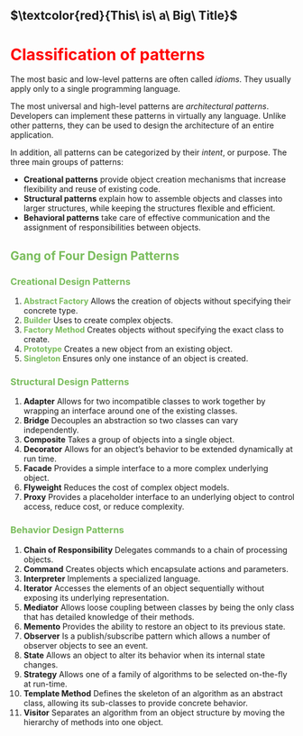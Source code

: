 <style>
.green {
    color: rgb(121, 188, 91);
}
</style>

## $\textcolor{red}{This\ is\ a\ Big\ Title}$
<h1 style="color:red;">Classification of patterns</h1>

<p>The most basic and low-level patterns are often called <i>idioms</i>. They usually apply only to a single programming language.</p>

<p>The most universal and high-level patterns are <i>architectural patterns</i>. Developers can implement these patterns in virtually any language. Unlike other patterns, they can be used to design the architecture of an entire application.</p>

<p>In addition, all patterns can be categorized by their <i>intent</i>, or purpose. The three main groups of patterns: </p>
<ul>
    <li><b>Creational patterns</b> provide object creation mechanisms that increase flexibility and reuse of existing code.</li>
    <li><b>Structural patterns</b> explain how to assemble objects and classes into larger structures, while keeping the structures flexible and efficient.</li>
    <li><b>Behavioral patterns</b> take care of effective communication and the assignment of responsibilities between objects.</li>
</ul>

<h2 class="green"><b>Gang of Four Design Patterns</b></h2>
<h3 class="green"><b>Creational Design Patterns</b></h3>
<ol>
<li><strong class="green">Abstract Factory</strong> Allows the creation of objects without specifying their concrete type.</li>
<li><strong class="green">Builder</strong> Uses to create complex objects.</li>
<li><strong class="green">Factory Method</strong> Creates objects without specifying the exact class to create.</li>
<li><strong class="green">Prototype</strong> Creates a new object from an existing object.</li>
<li><strong class="green">Singleton</strong> Ensures only one instance of an object is created.</li>
</ol>

<h3 class="green"><b>Structural Design Patterns</b></h3>
<ol>
<li><b>Adapter</b> Allows for two incompatible classes to work together by wrapping an interface around one of the existing classes.</li>
<li><b>Bridge</b> Decouples an abstraction so two classes can vary independently.</li>
<li><b>Composite</b> Takes a group of objects into a single object.</li>
<li><b>Decorator</b> Allows for an object’s behavior to be extended dynamically at run time.</li>
<li><b>Facade</b> Provides a simple interface to a more complex underlying object.</li>
<li><b>Flyweight</b> Reduces the cost of complex object models.</li>
<li><b>Proxy</b> Provides a placeholder interface to an underlying object to control access, reduce cost, or reduce complexity.</li>
</ol>

<h3 class="green"><b>Behavior Design Patterns</b></h3>
<ol>
<li><b>Chain of Responsibility</b> Delegates commands to a chain of processing objects.</li>
<li><b>Command</b> Creates objects which encapsulate actions and parameters.</li>
<li><b>Interpreter</b> Implements a specialized language.</li>
<li><b>Iterator</b> Accesses the elements of an object sequentially without exposing its underlying representation.</li>
<li><b>Mediator</b> Allows loose coupling between classes by being the only class that has detailed knowledge of their methods.</li>
<li><b>Memento</b> Provides the ability to restore an object to its previous state.</li>
<li><b>Observer</b> Is a publish/subscribe pattern which allows a number of observer objects to see an event.</li>
<li><b>State</b> Allows an object to alter its behavior when its internal state changes.</li>
<li><b>Strategy</b> Allows one of a family of algorithms to be selected on-the-fly at run-time.</li>
<li><b>Template Method</b> Defines the skeleton of an algorithm as an abstract class, allowing its sub-classes to provide concrete behavior.</li>
<li><b>Visitor</b> Separates an algorithm from an object structure by moving the hierarchy of methods into one object.</li>
</ol>
